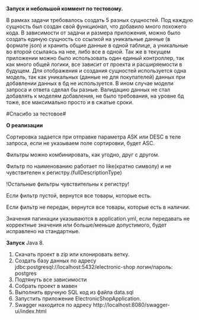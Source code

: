 **Запуск и небольшой коммент по тестовому.**

В рамках задачи требовалось создать 5 разных сущностей. Под каждую сущность был создан свой функционал,
что добавило много похожего кода. В зависимости от задачи и размера приложения, можно было создать единую
сущность со ссылкой на уникальные данные (в формате json) и хранить общие данные в одной таблице,
а уникальные во второй ссылаясь на нее, либо все в одной. Так же в текущем приложении можно было использовать один
единый контроллер, так как много общей логики, все зависит от проекта и расширяемости в будущем. Для отображения и
создания сущностей используется одна модель, так как уникальных (данные не для покупателей) данных при добавлении
данных в бд не используется. В ином случае модели запроса и ответа сделал бы разные. Валидацию данных не стал добавлять
к моделям добавления, не было требования, на уровне бд тоже, все максимально просто и в сжатые сроки.

#Спасибо за тестовое#

**О реализации**

Сортировка задается при отправке параметра ASK или DESC в теле запроса, если не указываем поле сортировки, будет ASC.

Фильтры можно комбинировать, как угодно, друг с другом.

Фильтр по наименованию работает по like(кратно символу) и не чувствителен к регистру.(fullDescriptionType)

!Остальные фильтры чувствительны к регистру!

Если фильтр пустой, вернутся все товары, которые есть.

Если фильтр не передан, вернутся все товары, которые есть в наличии.

Значения пагинации указываются в application.yml, если передавать не корректные значения или больше/меньше допустимого, будет исправлено на стандартные. 

**Запуск**
Java 8.
1. Скачать проект в zip или клонировать ветку.
2. Создать базу данных по адресу jdbc:postgresql://localhost:5432/electronic-shop логин/пароль: postgres
3. Подтянуть все зависимости
4. Собрать проект в мавен
5. Выполнить вручную SQL код из файла data.sql
6. Запустить приложение ElectronicShopApplication.
7. Swagger находится по адресу http://localhost:8080/swagger-ui/index.html
